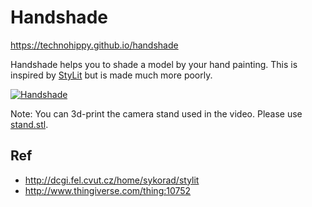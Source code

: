 Handshade
=========

https://technohippy.github.io/handshade

Handshade helps you to shade a model by your hand painting. This is inspired by [StyLit](http://dcgi.fel.cvut.cz/home/sykorad/stylit) but is made much more poorly.

[![Handshade](http://img.youtube.com/vi/K7krLWNRdmo/0.jpg)](http://www.youtube.com/watch?v=K7krLWNRdmo)

Note: You can 3d-print the camera stand used in the video. Please use [stand.stl](https://raw.githubusercontent.com/technohippy/handshade/master/stand.stl).

Ref
----
- http://dcgi.fel.cvut.cz/home/sykorad/stylit
- http://www.thingiverse.com/thing:10752

